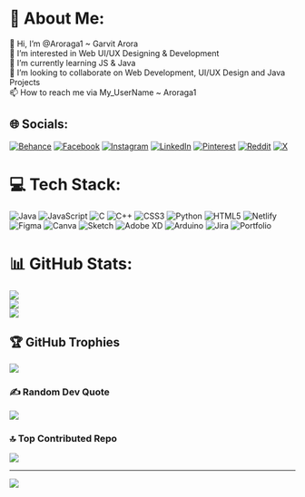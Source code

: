 # 💫 About Me:
👋 Hi, I’m @Aroraga1 ~ Garvit Arora<br>👀 I’m interested in Web UI/UX Designing & Development<br>🌱 I’m currently learning JS & Java<br>💞️ I’m looking to collaborate on Web Development, UI/UX Design and Java Projects<br>📫 How to reach me via My_UserName ~ Aroraga1


## 🌐 Socials:
[![Behance](https://img.shields.io/badge/Behance-1769ff?logo=behance&logoColor=white)](https://behance.net/Aroraga1) [![Facebook](https://img.shields.io/badge/Facebook-%231877F2.svg?logo=Facebook&logoColor=white)](https://facebook.com/aroraga1) [![Instagram](https://img.shields.io/badge/Instagram-%23E4405F.svg?logo=Instagram&logoColor=white)](https://instagram.com/aroraga1) [![LinkedIn](https://img.shields.io/badge/LinkedIn-%230077B5.svg?logo=linkedin&logoColor=white)](https://linkedin.com/in/aroraga1) [![Pinterest](https://img.shields.io/badge/Pinterest-%23E60023.svg?logo=Pinterest&logoColor=white)](https://pinterest.com/aroraga1) [![Reddit](https://img.shields.io/badge/Reddit-%23FF4500.svg?logo=Reddit&logoColor=white)](https://reddit.com/user/aroraga1) [![X](https://img.shields.io/badge/X-black.svg?logo=X&logoColor=white)](https://x.com/aroraga1) 

# 💻 Tech Stack:
![Java](https://img.shields.io/badge/java-%23ED8B00.svg?style=flat&logo=openjdk&logoColor=white) ![JavaScript](https://img.shields.io/badge/javascript-%23323330.svg?style=flat&logo=javascript&logoColor=%23F7DF1E) ![C](https://img.shields.io/badge/c-%2300599C.svg?style=flat&logo=c&logoColor=white) ![C++](https://img.shields.io/badge/c++-%2300599C.svg?style=flat&logo=c%2B%2B&logoColor=white) ![CSS3](https://img.shields.io/badge/css3-%231572B6.svg?style=flat&logo=css3&logoColor=white) ![Python](https://img.shields.io/badge/python-3670A0?style=flat&logo=python&logoColor=ffdd54) ![HTML5](https://img.shields.io/badge/html5-%23E34F26.svg?style=flat&logo=html5&logoColor=white) ![Netlify](https://img.shields.io/badge/netlify-%23000000.svg?style=flat&logo=netlify&logoColor=#00C7B7) ![Figma](https://img.shields.io/badge/figma-%23F24E1E.svg?style=flat&logo=figma&logoColor=white) ![Canva](https://img.shields.io/badge/Canva-%2300C4CC.svg?style=flat&logo=Canva&logoColor=white) ![Sketch](https://img.shields.io/badge/Sketch-FFB387?style=flat&logo=sketch&logoColor=black) ![Adobe XD](https://img.shields.io/badge/Adobe%20XD-470137?style=flat&logo=Adobe%20XD&logoColor=#FF61F6) ![Arduino](https://img.shields.io/badge/-Arduino-00979D?style=flat&logo=Arduino&logoColor=white) ![Jira](https://img.shields.io/badge/jira-%230A0FFF.svg?style=flat&logo=jira&logoColor=white) ![Portfolio](https://img.shields.io/badge/Portfolio-%23000000.svg?style=flat&logo=firefox&logoColor=#FF7139)
# 📊 GitHub Stats:
![](https://github-readme-stats.vercel.app/api?username=Aroraga1&theme=radical&hide_border=false&include_all_commits=true&count_private=true)<br/>
![](https://github-readme-streak-stats.herokuapp.com/?user=Aroraga1&theme=radical&hide_border=false)<br/>
![](https://github-readme-stats.vercel.app/api/top-langs/?username=Aroraga1&theme=radical&hide_border=false&include_all_commits=true&count_private=true&layout=compact)

## 🏆 GitHub Trophies
![](https://github-profile-trophy.vercel.app/?username=Aroraga1&theme=radical&no-frame=false&no-bg=true&margin-w=4)

### ✍️ Random Dev Quote
![](https://quotes-github-readme.vercel.app/api?type=horizontal&theme=radical)

### 🔝 Top Contributed Repo
![](https://github-contributor-stats.vercel.app/api?username=Aroraga1&limit=5&theme=radical&combine_all_yearly_contributions=true)

---
[![](https://visitcount.itsvg.in/api?id=Aroraga1&icon=0&color=0)](https://visitcount.itsvg.in)

<!-- Proudly created with GPRM ( https://gprm.itsvg.in ) -->
